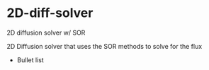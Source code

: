 # 2D-diff-solver
2D diffusion solver w/ SOR

2D Diffusion solver that uses the SOR methods to solve for the flux

* Bullet list

